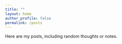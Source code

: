 ```yaml
---
title: ""
layout: home
author_profile: false
permalink: /posts
---
```


Here are my posts, including random thoughts or notes.